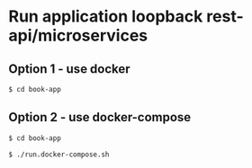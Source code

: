 # Run application loopback rest-api/microservices

## Option 1 - use docker

```bash
$ cd book-app
```

## Option 2 - use docker-compose

```bash
$ cd book-app

$ ./run.docker-compose.sh
```